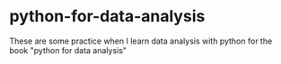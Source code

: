 # python-for-data-analysis
These are some practice when I learn data analysis with python for the book "python for data analysis"
